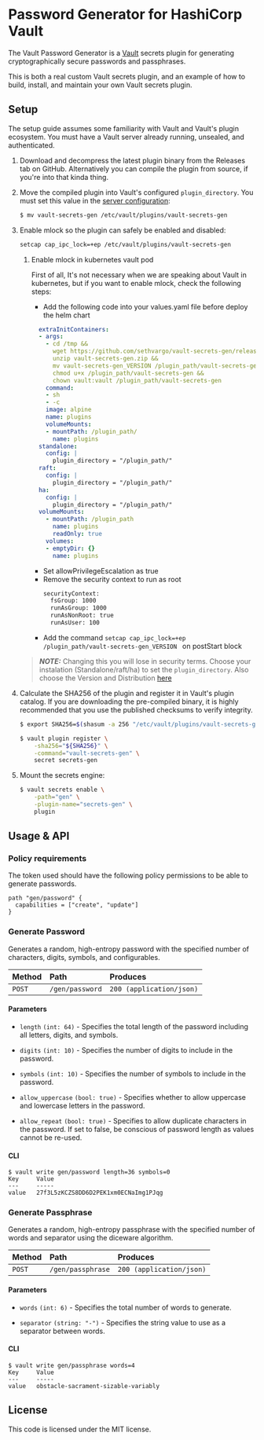 # Password Generator for HashiCorp Vault

The Vault Password Generator is a [Vault](https://www.vaultproject.io) secrets
plugin for generating cryptographically secure passwords and passphrases.

This is both a real custom Vault secrets plugin, and an example of how to build,
install, and maintain your own Vault secrets plugin.

## Setup

The setup guide assumes some familiarity with Vault and Vault's plugin
ecosystem. You must have a Vault server already running, unsealed, and
authenticated.

1. Download and decompress the latest plugin binary from the Releases tab on
GitHub. Alternatively you can compile the plugin from source, if you're into
that kinda thing.

1. Move the compiled plugin into Vault's configured `plugin_directory`. You must
   set this value in the [server configuration][vault-config]:

    ```sh
    $ mv vault-secrets-gen /etc/vault/plugins/vault-secrets-gen
    ```

1. Enable mlock so the plugin can safely be enabled and disabled:

   ```sh
   setcap cap_ipc_lock=+ep /etc/vault/plugins/vault-secrets-gen
   ```
   1. Enable mlock in kubernetes vault pod

      First of all, It's not necessary when we are speaking about Vault in kubernetes, but if you want to enable mlock, check the following steps:
      
      - Add the following code into your values.yaml file before deploy the helm chart
      ```yaml
        extraInitContainers:
        - args:
          - cd /tmp &&
            wget https://github.com/sethvargo/vault-secrets-gen/releases/download/VERSION/DISTRIBUTION -O vault-secrets-gen.zip &&
            unzip vault-secrets-gen.zip &&
            mv vault-secrets-gen_VERSION /plugin_path/vault-secrets-gen &&
            chmod u+x /plugin_path/vault-secrets-gen &&
            chown vault:vault /plugin_path/vault-secrets-gen
          command:
          - sh
          - -c
          image: alpine
          name: plugins
          volumeMounts:
          - mountPath: /plugin_path/
            name: plugins
        standalone:
          config: |
            plugin_directory = "/plugin_path/"
        raft:
          config: |
            plugin_directory = "/plugin_path/"
        ha:
          config: |
            plugin_directory = "/plugin_path/"
        volumeMounts:
          - mountPath: /plugin_path
            name: plugins
            readOnly: true
          volumes:
          - emptyDir: {}
            name: plugins
      ```
      - Set allowPrivilegeEscalation as true
      - Remove the security context to run as root
        ```bash                             
        securityContext:                                       
          fsGroup: 1000                       
          runAsGroup: 1000                     
          runAsNonRoot: true                   
          runAsUser: 100
        ```
      - Add the command ```setcap cap_ipc_lock=+ep /plugin_path/vault-secrets-gen_VERSION ``` on postStart block

   > **_NOTE:_**  Changing this you will lose in security terms. Choose your instalation (Standalone/raft/ha) to set the ```plugin_directory```. Also choose the Version and Distribution [here](https://github.com/sethvargo/vault-secrets-gen/releases)

   

1. Calculate the SHA256 of the plugin and register it in Vault's plugin catalog.
If you are downloading the pre-compiled binary, it is highly recommended that
you use the published checksums to verify integrity.

    ```sh
    $ export SHA256=$(shasum -a 256 "/etc/vault/plugins/vault-secrets-gen" | cut -d' ' -f1)

    $ vault plugin register \
        -sha256="${SHA256}" \
        -command="vault-secrets-gen" \
        secret secrets-gen
    ```

1. Mount the secrets engine:

    ```sh
    $ vault secrets enable \
        -path="gen" \
        -plugin-name="secrets-gen" \
        plugin
    ```

## Usage & API

### Policy requirements

The token used should have the following policy permissions to be able to generate passwords.

```hcl
path "gen/password" {
  capabilities = ["create", "update"]
}
```

### Generate Password

Generates a random, high-entropy password with the specified number of
characters, digits, symbols, and configurables.

| Method   | Path                         | Produces                 |
| :------- | :--------------------------- | :----------------------- |
| `POST`   | `/gen/password`              | `200 (application/json)` |

#### Parameters

- `length` `(int: 64)` - Specifies the total length of the password including
  all letters, digits, and symbols.

- `digits` `(int: 10)` - Specifies the number of digits to include in the
  password.

- `symbols` `(int: 10)` - Specifies the number of symbols to include in the
  password.

- `allow_uppercase` `(bool: true)` - Specifies whether to allow uppercase and
  lowercase letters in the password.

- `allow_repeat` `(bool: true)` - Specifies to allow duplicate characters in the
  password. If set to false, be conscious of password length as values cannot be
  re-used.

#### CLI

```
$ vault write gen/password length=36 symbols=0
Key  	Value
---  	-----
value	27f3L5zKCZS8DD6D2PEK1xm0ECNaImg1PJqg
```

### Generate Passphrase

Generates a random, high-entropy passphrase with the specified number of words
and separator using the diceware algorithm.

| Method   | Path                         | Produces                 |
| :------- | :--------------------------- | :----------------------- |
| `POST`   | `/gen/passphrase`            | `200 (application/json)` |

#### Parameters

- `words` `(int: 6)` - Specifies the total number of words to generate.

- `separator` `(string: "-")` - Specifies the string value to use as a separator
  between words.

#### CLI

```
$ vault write gen/passphrase words=4
Key  	Value
---  	-----
value	obstacle-sacrament-sizable-variably
```

## License

This code is licensed under the MIT license.

[vault-config]: https://www.vaultproject.io/docs/configuration#plugin_directory
